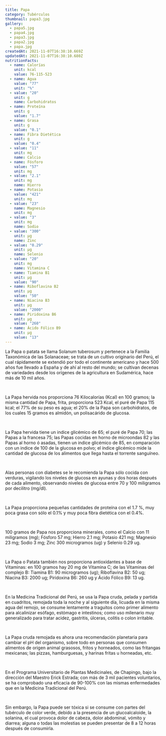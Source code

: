 ```yaml
---
title: Papa
category: Tubérculos
thumbnail: papa3.jpg
gallery:
  - papa5.jpg
  - papa4.jpg
  - papa3.jpg
  - papa2.jpg
  - papa.jpg
createdAt: 2021-11-07T16:38:10.669Z
updatedAt: 2021-11-07T16:38:10.680Z
nutritionFacts:
  - name: Calorías
    unit: kcal
    value: 76-115-523
  - name: Agua
    value: "77"
    unit: "%"
  - value: "20"
    unit: g
    name: Carbohidratos
  - name: Proteína
    unit: g
    value: "1.7"
  - name: Grasa
    unit: g
    value: "0.1"
  - name: Fibra Dietética
    unit: g
    value: "0.4"
  - value: "11"
    unit: mg
    name: Calcio
  - name: Fósforo
    value: "57"
    unit: mg
  - value: "2.1"
    unit: mg
    name: Hierro
  - name: Potasio
    value: "421"
    unit: mg
  - value: "23"
    name: Magnesio
    unit: mg
  - value: "3"
    unit: mg
    name: Sodio
  - value: "300"
    unit: µg
    name: Zinc
  - value: "0.29"
    unit: µg
    name: Selenio
  - value: "20"
    unit: mg
    name: Vitamina C
  - name: Tiamina B1
    unit: µg
    value: "90"
  - name: Riboflavina B2
    unit: µg
    value: "50"
  - name: Niacina B3
    unit: µg
    value: "2000"
  - name: Piridoxina B6
    unit: µg
    value: "260"
  - name: Ácido Fólico B9
    unit: µg
    value: "13"
---
```

La Papa o patata se llama Solanum tuberosum y pertenece a la Familia Taxonómica de las Solanaceae; se trata de un cultivo originario del Perú, el cual rápidamente se extendió por todo el continente americano y hace 500 años fue llevado a España y de ahí al resto del mundo; se cultivan decenas de variedades desde los orígenes de la agricultura en Sudamérica, hace más de 10 mil años.

<br/>

La Papa hervida nos proporciona 76 Kilocalorías (Kcal) en 100 gramos; la misma cantidad de Papa, frita, proporciona 523 Kcal, el puré de Papa 115 kcal; el 77% de su peso es agua; el 20% de la Papa son carbohidratos, de los cuales 15 gramos es almidón, un polisacárido de glucosa.

<br/>

La Papa hervida tiene un indice glicémico de 65; el puré de Papa 70; las Papas a la francesa 75; las Papas cocidas en horno de microondas 82 y las Papas al horno ó asadas, tienen un indice glicémico de 85, en comparación con un indice de 100 de la glucosa en polvo; el índice glicémico mide la cantidad de glucosa de los alimentos que llega hasta el torrente sanguíneo.

<br/>

Alas personas con diabetes se le recomienda la Papa sólo cocida con verduras, vigilando los niveles de glucosa en ayunas y dos horas después de cada alimento, observando niveles de glucosa entre 70 y 100 miligramos por decilitro (mg/dl).

<br/>

La Papa proporciona pequeñas cantidades de proteína con el 1.7 %, muy poca grasa con sólo el 0.1% y muy poca fibra dietética con el 0.4%.

<br/>

100 gramos de Papa nos proporciona minerales, como el Calcio con 11 miligramos (mg); Fósforo 57 mg; Hierro 2.1 mg; Potasio 421 mg; Magnesio 23 mg; Sodio 3 mg; Zinc 300 microgramos (ug) y Selenio 0.29 ug.

<br/>

La Papa o Patata también nos proporciona antioxidantes a base de Vitaminas: en 100 gramos hay 20 mg de Vitamina C; de las Vitaminas del complejo B: Tiamina B1: 90 microgramos (ug); Riboflavina B2: 50 ug; Niacina B3: 2000 ug; Piridoxina B6: 260 ug y Ácido Fólico B9: 13 ug.

<br/>

En la Medicina Tradicional del Perú, se usa la Papa cruda, pelada y partida en cuadritos, remojada toda la noche y al siguiente día, licuada en la misma agua del remojo, se consume lentamente a traguitos como primer alimento para alcalinizar esófago, estómago e intestinos; como uso milenario muy generalizado para tratar acidez, gastritis, úlceras, colitis o colon irritable.

<br/>

La Papa cruda remojada es ahora una recomendación planetaria para cambiar el pH del organismo, sobre todo en personas que consumen alimentos de origen animal grasosos, fritos y horneados, como las fritangas mexicanas; las pizzas, hamburguesas, y harinas fritas u horneadas, etc.

<br/>

En el Programa Universitario de Plantas Medicinales, de Chapingo, bajo la dirección del Maestro Erick Estrada; con más de 3 mil pacientes voluntarios, se ha comprobado una eficacia de 90-100% con las mismas enfermedades que en la Medicina Tradicional del Perú.

<br/>

Sin embargo, la Papa puede ser tóxica si se consume con partes del tubérculo de color verde, debido a la presencia de un glucoalcaloide, la solanina, el cual provoca dolor de cabeza, dolor abdominal, vómito y diarrea; alguna o todas las molestias se pueden presentar de 8 a 12 horas después de consumirla.